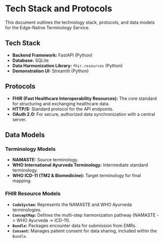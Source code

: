 # Tech Stack and Protocols

This document outlines the technology stack, protocols, and data models for the Edge-Native Terminology Service.

## Tech Stack

*   **Backend Framework:** FastAPI (Python)
*   **Database:** SQLite
*   **Data Harmonization Library:** `fhir.resources` (Python)
*   **Demonstration UI:** Streamlit (Python)

## Protocols

*   **FHIR (Fast Healthcare Interoperability Resources):** The core standard for structuring and exchanging healthcare data.
*   **HTTP/S:** Standard protocol for the API endpoints.
*   **OAuth 2.0:** For secure, authorized data synchronization with a central server.

## Data Models

### Terminology Models
*   **NAMASTE:** Source terminology.
*   **WHO International Ayurveda Terminology:** Intermediate standard terminology.
*   **WHO ICD-11 (TM2 & Biomedicine):** Target terminology for final mapping.

### FHIR Resource Models
*   **`CodeSystem`:** Represents the NAMASTE and WHO Ayurveda terminologies.
*   **`ConceptMap`:** Defines the multi-step harmonization pathway (NAMASTE -> WHO Ayurveda -> ICD-11).
*   **`Bundle`:** Packages encounter data for submission from EMRs.
*   **`Consent`:** Manages patient consent for data sharing, included within the `Bundle`.

